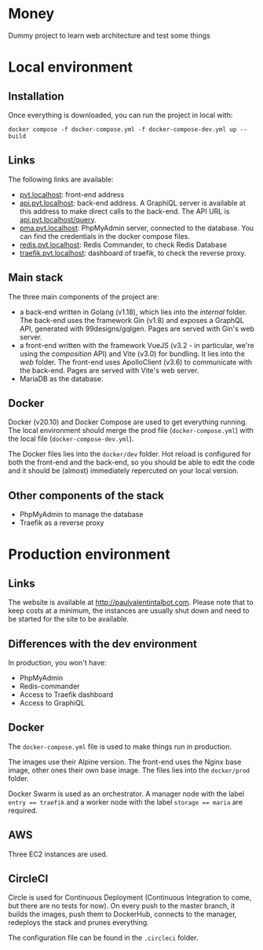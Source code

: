 # Money

Dummy project to learn web architecture and test some things

# Local environment

## Installation

Once everything is downloaded, you can run the project in local with:

    docker compose -f docker-compose.yml -f docker-compose-dev.yml up --build

## Links
The following links are available:
* [pvt.localhost](pvt.localhost): front-end address
* [api.pvt.localhost](api.pvt.localhost): back-end address. A GraphiQL server is available at this address to make direct calls to the back-end. The API URL is [api.pvt.localhost/query](api.pvt.localhost/query).
* [pma.pvt.localhost](pma.pvt.localhost): PhpMyAdmin server, connected to the database. You can find the credentials in the docker compose files.
* [redis.pvt.localhost](redis.pvt.localhost): Redis Commander, to check Redis Database
* [traefik.pvt.localhost](traefik.pvt.localhost): dashboard of traefik, to check the reverse proxy.


## Main stack
The three main components of the project are:
* a back-end written in Golang (v1.18), which lies into the *internal* folder. The back-end uses the framework Gin (v1.8) and exposes a GraphQL API, generated with 99designs/gqlgen. Pages are served with Gin's web server.
* a front-end written with the framework VueJS (v3.2 - in particular, we're using the *composition* API) and Vite (v3.0) for bundling. It lies into the *web* folder. The front-end uses ApolloClient (v3.6) to communicate with the back-end. Pages are served with Vite's web server.
* MariaDB as the database.

## Docker
Docker (v20.10) and Docker Compose are used to get everything running. The local environment should merge the prod file (`docker-compose.yml`) with the local file (`docker-compose-dev.yml`).

The Docker files lies into the `docker/dev` folder. Hot reload is configured for both the front-end and the back-end, so you should be able to edit the code and it should be (almost) immediately repercuted on your local version.

## Other components of the stack
* PhpMyAdmin to manage the database
* Traefik as a reverse proxy

# Production environment

## Links

The website is available at http://paulvalentintalbot.com. Please note that to keep costs at a minimum, the instances are usually shut down and need to be started for the site to be available.

## Differences with the dev environment
In production, you won't have:
* PhpMyAdmin
* Redis-commander
* Access to Traefik dashboard
* Access to GraphiQL

## Docker

The `docker-compose.yml` file is used to make things run in production.

The images use their Alpine version. The front-end uses the Nginx base image, other ones their own base image. The files lies into the `docker/prod` folder.

Docker Swarm is used as an orchestrator. A manager node with the label `entry == traefik` and a worker node with the label `storage == maria` are required.

## AWS

Three EC2 instances are used.

## CircleCI

Circle is used for Continuous Deployment (Continuous Integration to come, but there are no tests for now). On every push to the master branch, it builds the images, push them to DockerHub, connects to the manager, redeploys the stack and prunes everything.

The configuration file can be found in the `.circleci` folder.